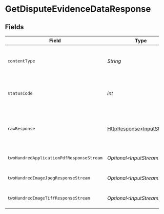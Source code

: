 # GetDisputeEvidenceDataResponse


## Fields

| Field                                                                                                                          | Type                                                                                                                           | Required                                                                                                                       | Description                                                                                                                    |
| ------------------------------------------------------------------------------------------------------------------------------ | ------------------------------------------------------------------------------------------------------------------------------ | ------------------------------------------------------------------------------------------------------------------------------ | ------------------------------------------------------------------------------------------------------------------------------ |
| `contentType`                                                                                                                  | *String*                                                                                                                       | :heavy_check_mark:                                                                                                             | HTTP response content type for this operation                                                                                  |
| `statusCode`                                                                                                                   | *int*                                                                                                                          | :heavy_check_mark:                                                                                                             | HTTP response status code for this operation                                                                                   |
| `rawResponse`                                                                                                                  | [HttpResponse\<InputStream>](https://docs.oracle.com/en/java/javase/11/docs/api/java.net.http/java/net/http/HttpResponse.html) | :heavy_check_mark:                                                                                                             | Raw HTTP response; suitable for custom response parsing                                                                        |
| `twoHundredApplicationPdfResponseStream`                                                                                       | *Optional\<InputStream>*                                                                                                       | :heavy_minus_sign:                                                                                                             | The request has succeeded.                                                                                                     |
| `twoHundredImageJpegResponseStream`                                                                                            | *Optional\<InputStream>*                                                                                                       | :heavy_minus_sign:                                                                                                             | The request has succeeded.                                                                                                     |
| `twoHundredImageTiffResponseStream`                                                                                            | *Optional\<InputStream>*                                                                                                       | :heavy_minus_sign:                                                                                                             | The request has succeeded.                                                                                                     |